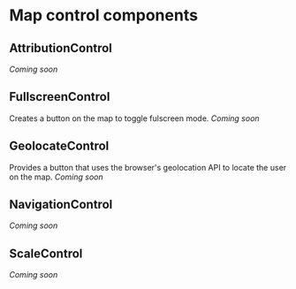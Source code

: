 # Map control components

## AttributionControl

_Coming soon_

## FullscreenControl

Creates a button on the map to toggle fulscreen mode.
_Coming soon_

## GeolocateControl

Provides a button that uses the browser's geolocation API to locate the user on the map.
_Coming soon_

## NavigationControl

_Coming soon_

## ScaleControl

_Coming soon_
